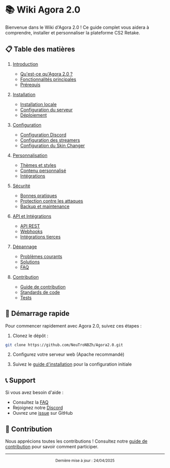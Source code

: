 # 📚 Wiki Agora 2.0

Bienvenue dans le Wiki d'Agora 2.0 ! Ce guide complet vous aidera à comprendre, installer et personnaliser la plateforme CS2 Retake.

## 📋 Table des matières

1. [Introduction](introduction.md)
   - [Qu'est-ce qu'Agora 2.0 ?](introduction.md#quest-ce-quagora-20)
   - [Fonctionnalités principales](introduction.md#fonctionnalités-principales)
   - [Prérequis](introduction.md#prérequis)

2. [Installation](installation.md)
   - [Installation locale](installation.md#installation-locale)
   - [Configuration du serveur](installation.md#configuration-du-serveur)
   - [Déploiement](installation.md#déploiement)

3. [Configuration](configuration.md)
   - [Configuration Discord](configuration.md#configuration-discord)
   - [Configuration des streamers](configuration.md#configuration-des-streamers)
   - [Configuration du Skin Changer](configuration.md#configuration-du-skin-changer)

4. [Personnalisation](personnalisation.md)
   - [Thèmes et styles](personnalisation.md#thèmes-et-styles)
   - [Contenu personnalisé](personnalisation.md#contenu-personnalisé)
   - [Intégrations](personnalisation.md#intégrations)

5. [Sécurité](securite.md)
   - [Bonnes pratiques](securite.md#bonnes-pratiques)
   - [Protection contre les attaques](securite.md#protection-contre-les-attaques)
   - [Backup et maintenance](securite.md#backup-et-maintenance)

6. [API et Intégrations](api.md)
   - [API REST](api.md#api-rest)
   - [Webhooks](api.md#webhooks)
   - [Intégrations tierces](api.md#intégrations-tierces)

7. [Dépannage](depannage.md)
   - [Problèmes courants](depannage.md#problèmes-courants)
   - [Solutions](depannage.md#solutions)
   - [FAQ](depannage.md#faq)

8. [Contribution](contribution.md)
   - [Guide de contribution](contribution.md#guide-de-contribution)
   - [Standards de code](contribution.md#standards-de-code)
   - [Tests](contribution.md#tests)

## 🚀 Démarrage rapide

Pour commencer rapidement avec Agora 2.0, suivez ces étapes :

1. Clonez le dépôt :
```bash
git clone https://github.com/NeuTroNBZh/Agora2.0.git
```

2. Configurez votre serveur web (Apache recommandé)

3. Suivez le [guide d'installation](installation.md) pour la configuration initiale

## 📞 Support

Si vous avez besoin d'aide :
- Consultez la [FAQ](depannage.md#faq)
- Rejoignez notre [Discord](https://discord.gg/uqDBpmRE3m)
- Ouvrez une [issue](https://github.com/NeuTroNBZh/Agora2.0/issues) sur GitHub

## 🤝 Contribution

Nous apprécions toutes les contributions ! Consultez notre [guide de contribution](contribution.md) pour savoir comment participer.

---

<div align="center">
  <sub>Dernière mise à jour : 24/04/2025</sub>
</div> 